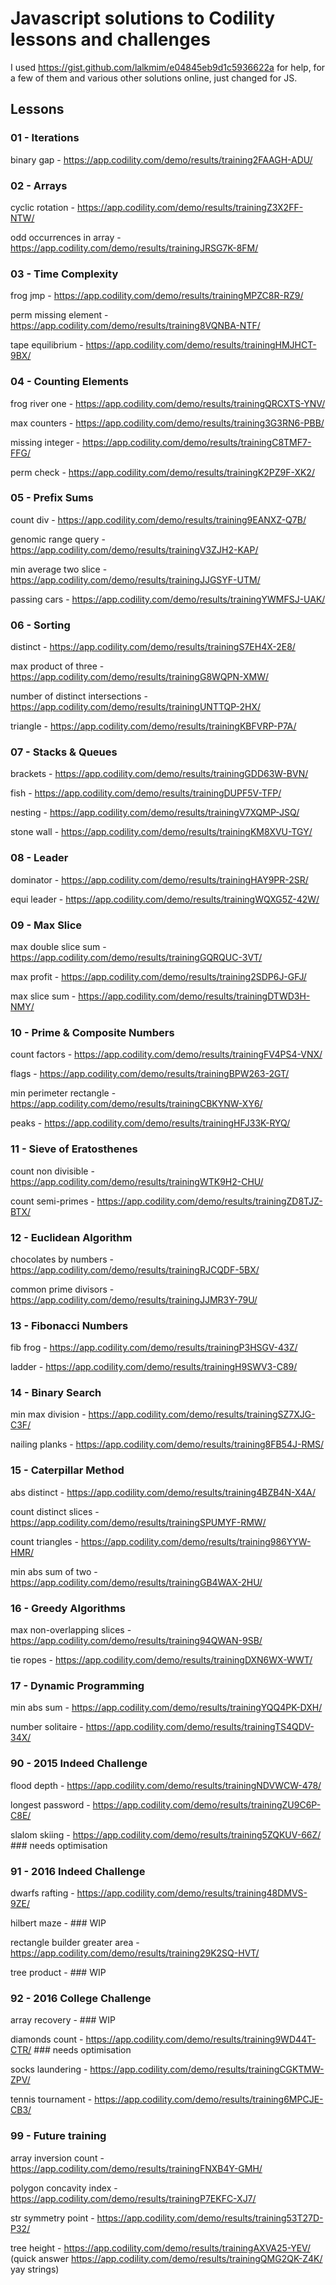 # Javascript solutions to Codility lessons and challenges

I used https://gist.github.com/lalkmim/e04845eb9d1c5936622a for help, for a few of them and various other solutions online, just changed for JS.

## Lessons
### 01 - Iterations
binary gap - https://app.codility.com/demo/results/training2FAAGH-ADU/

### 02 - Arrays
cyclic rotation - https://app.codility.com/demo/results/trainingZ3X2FF-NTW/

odd occurrences in array - https://app.codility.com/demo/results/trainingJRSG7K-8FM/

### 03 - Time Complexity
frog jmp - https://app.codility.com/demo/results/trainingMPZC8R-RZ9/

perm missing element - https://app.codility.com/demo/results/training8VQNBA-NTF/

tape equilibrium - https://app.codility.com/demo/results/trainingHMJHCT-9BX/

### 04 - Counting Elements
frog river one - https://app.codility.com/demo/results/trainingQRCXTS-YNV/

max counters - https://app.codility.com/demo/results/training3G3RN6-PBB/

missing integer - https://app.codility.com/demo/results/trainingC8TMF7-FFG/

perm check - https://app.codility.com/demo/results/trainingK2PZ9F-XK2/

### 05 - Prefix Sums
count div - https://app.codility.com/demo/results/training9EANXZ-Q7B/

genomic range query - https://app.codility.com/demo/results/trainingV3ZJH2-KAP/

min average two slice - https://app.codility.com/demo/results/trainingJJGSYF-UTM/

passing cars - https://app.codility.com/demo/results/trainingYWMFSJ-UAK/

### 06 - Sorting
distinct - https://app.codility.com/demo/results/trainingS7EH4X-2E8/

max product of three - https://app.codility.com/demo/results/trainingG8WQPN-XMW/

number of distinct intersections - https://app.codility.com/demo/results/trainingUNTTQP-2HX/

triangle - https://app.codility.com/demo/results/trainingKBFVRP-P7A/

### 07 - Stacks & Queues
brackets - https://app.codility.com/demo/results/trainingGDD63W-BVN/

fish - https://app.codility.com/demo/results/trainingDUPF5V-TFP/

nesting - https://app.codility.com/demo/results/trainingV7XQMP-JSQ/

stone wall - https://app.codility.com/demo/results/trainingKM8XVU-TGY/

### 08 - Leader
dominator - https://app.codility.com/demo/results/trainingHAY9PR-2SR/

equi leader - https://app.codility.com/demo/results/trainingWQXG5Z-42W/

### 09 - Max Slice
max double slice sum - https://app.codility.com/demo/results/trainingGQRQUC-3VT/

max profit - https://app.codility.com/demo/results/training2SDP6J-GFJ/

max slice sum - https://app.codility.com/demo/results/trainingDTWD3H-NMY/

### 10 - Prime & Composite Numbers
count factors - https://app.codility.com/demo/results/trainingFV4PS4-VNX/

flags - https://app.codility.com/demo/results/trainingBPW263-2GT/

min perimeter rectangle - https://app.codility.com/demo/results/trainingCBKYNW-XY6/

peaks - https://app.codility.com/demo/results/trainingHFJ33K-RYQ/

### 11 - Sieve of Eratosthenes
count non divisible - https://app.codility.com/demo/results/trainingWTK9H2-CHU/

count semi-primes - https://app.codility.com/demo/results/trainingZD8TJZ-BTX/

### 12 - Euclidean Algorithm
chocolates by numbers - https://app.codility.com/demo/results/trainingRJCQDF-5BX/

common prime divisors - https://app.codility.com/demo/results/trainingJJMR3Y-79U/

### 13 - Fibonacci Numbers
fib frog - https://app.codility.com/demo/results/trainingP3HSGV-43Z/

ladder - https://app.codility.com/demo/results/trainingH9SWV3-C89/

### 14 - Binary Search
min max division - https://app.codility.com/demo/results/trainingSZ7XJG-C3F/

nailing planks - https://app.codility.com/demo/results/training8FB54J-RMS/

### 15 - Caterpillar Method
abs distinct - https://app.codility.com/demo/results/training4BZB4N-X4A/

count distinct slices - https://app.codility.com/demo/results/trainingSPUMYF-RMW/

count triangles - https://app.codility.com/demo/results/training986YYW-HMR/

min abs sum of two - https://app.codility.com/demo/results/trainingGB4WAX-2HU/

### 16 - Greedy Algorithms
max non-overlapping slices - https://app.codility.com/demo/results/training94QWAN-9SB/

tie ropes - https://app.codility.com/demo/results/trainingDXN6WX-WWT/

### 17 - Dynamic Programming
min abs sum - https://app.codility.com/demo/results/trainingYQQ4PK-DXH/

number solitaire - https://app.codility.com/demo/results/trainingTS4QDV-34X/

### 90 - 2015 Indeed Challenge
flood depth - https://app.codility.com/demo/results/trainingNDVWCW-478/

longest password - https://app.codility.com/demo/results/trainingZU9C6P-C8E/

slalom skiing - https://app.codility.com/demo/results/training5ZQKUV-66Z/ ### needs optimisation

### 91 - 2016 Indeed Challenge
dwarfs rafting - https://app.codility.com/demo/results/training48DMVS-9ZE/

hilbert maze - ### WIP

rectangle builder greater area - https://app.codility.com/demo/results/training29K2SQ-HVT/

tree product - ### WIP

### 92 - 2016 College Challenge
array recovery - ### WIP

diamonds count - https://app.codility.com/demo/results/training9WD44T-CTR/ ### needs optimisation

socks laundering - https://app.codility.com/demo/results/trainingCGKTMW-ZPV/

tennis tournament - https://app.codility.com/demo/results/training6MPCJE-CB3/

### 99 - Future training
array inversion count - https://app.codility.com/demo/results/trainingFNXB4Y-GMH/

polygon concavity index - https://app.codility.com/demo/results/trainingP7EKFC-XJ7/

str symmetry point - https://app.codility.com/demo/results/training53T27D-P32/

tree height - https://app.codility.com/demo/results/trainingAXVA25-YEV/ (quick answer https://app.codility.com/demo/results/trainingQMG2QK-Z4K/ yay strings)
